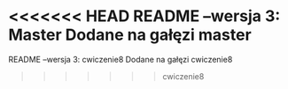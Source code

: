 <<<<<<< HEAD
README –wersja 3: Master
Dodane na gałęzi master
=======
README –wersja 3: cwiczenie8
Dodane na gałęzi cwiczenie8
>>>>>>> cwiczenie8
